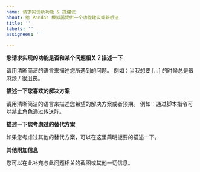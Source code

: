 ```yaml
---
name: 请求实现新功能 & 提建议
about: 给 Pandas 模拟器提供一个功能建议或新想法
title: ''
labels: ''
assignees: ''

---
```


<!-- 提示: 任何被尖括号包含起来的内容都是注释, 当你预览或者发布后注释是不会被显示出来的. -->
<!-- 注意: 请确保您使用 `@atcommands` 这样的方式来括起一个 GM 指令, 避免圈定到 GitHub 中的其他用户! -->

**您请求实现的功能是否和某个问题相关？描述一下**

请用清晰简洁的语言来描述您所遇到的问题。
例如：当我想要 [...] 的时候总是很麻烦 / 很沮丧。

**描述一下您喜欢的解决方案**

请用清晰简洁的语言来描述您希望的解决方案或者预期。
例如：通过脚本指令可以禁止角色通过传送阵。

**描述一下您考虑过的替代方案**

如果您考虑过其他的替代方案，可以在这里简明扼要的描述一下。

**其他附加信息**

您可以在此补充与此问题相关的截图或其他一切信息。
